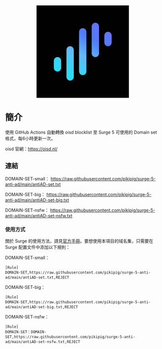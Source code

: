 <p align="center">
<img src="https://raw.githubusercontent.com/pikipig/surge-5-anti-ad/main/pic/surge.jpg" width="300"></img>
</p>

# 簡介
使用 GitHub Actions 自動轉換 oisd blocklist 至 Surge 5 可使用的 Domain set 格式，每6小時更新一次。

oisd 官網：https://oisd.nl/

## 連結
DOMAIN-SET-small：
https://raw.githubusercontent.com/pikipig/surge-5-anti-ad/main/antiAD-set.txt

DOMAIN-SET-big：
https://raw.githubusercontent.com/pikipig/surge-5-anti-ad/main/antiAD-set-big.txt

DOMAIN-SET-nsfw：
https://raw.githubusercontent.com/pikipig/surge-5-anti-ad/main/antiAD-set-nsfw.txt

### 使用方式

關於 Surge 的使用方法，請見[官方手冊](https://manual.nssurge.com)。要想使用本項目的域名集，只需要在 Surge 配置文件中添加以下規則：

DOMAIN-SET-small：
```
[Rule]
DOMAIN-SET,https://raw.githubusercontent.com/pikipig/surge-5-anti-ad/main/antiAD-set.txt,REJECT
```
DOMAIN-SET-big：
```
[Rule]
DOMAIN-SET,https://raw.githubusercontent.com/pikipig/surge-5-anti-ad/main/antiAD-set-big.txt,REJECT
```
DOMAIN-SET-nsfw：
```
[Rule]
DOMAIN-SET：DOMAIN-SET,https://raw.githubusercontent.com/pikipig/surge-5-anti-ad/main/antiAD-set-nsfw.txt,REJECT
```
